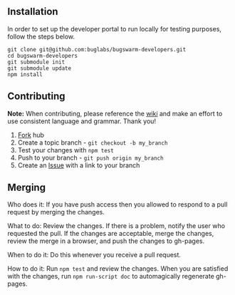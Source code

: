 Installation
------------

  In order to set up the developer portal to run locally for testing purposes, follow the steps below.

    git clone git@github.com:buglabs/bugswarm-developers.git
    cd bugswarm-developers
    git submodule init
    git submodule update
    npm install

Contributing
------------

  **Note:** When contributing, please reference the [wiki][0]
  and make an effort to use consistent language and grammar. Thank you!

  1. [Fork][1] hub
  2. Create a topic branch - `git checkout -b my_branch`
  3. Test your changes with `npm test`
  4. Push to your branch - `git push origin my_branch`
  5. Create an [Issue][2] with a link to your branch

Merging
-------
  Who does it: If you have push access then you allowed to respond to a pull request by merging the changes.

  What to do: Review the changes. If there is a problem, notify the user who requested the pull. If the changes are acceptable, merge the changes, review the merge in a browser, and push the changes to gh-pages.

  When to do it: Do this whenever you receive a pull request.

  How to do it: Run `npm test` and review the changes. When you are satisfied with the changes, run `npm run-script doc` to automagically regenerate gh-pages.

[0]: https://github.com/buglabs/bugswarm-developers/wiki
[1]: http://help.github.com/forking/
[2]: http://github.com/buglabs/bugswarm-developers/issues
